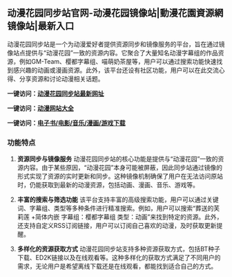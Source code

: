 
<h2>动漫花园同步站官网-动漫花园镜像站|動漫花園資源網镜像站|最新入口</h2>

动漫花园同步站是一个为动漫爱好者提供资源同步和镜像服务的平台，旨在通过镜像站点提供与“动漫花园”一致的资源内容。它聚合了大量知名动漫字幕组的作品资源，例如GM-Team、樱都字幕组、喵萌奶茶屋等，用户可以通过搜索功能快速找到感兴趣的动画或漫画资源。此外，该平台还设有社区功能，用户可以在此交流心得、分享资源和讨论动漫相关话题。

<p><strong>一键访问：</strong><a href="https://www.xxsnav.com/sites/15971.html" target="_blank" ><strong>动漫花园同步站最新网址</strong></a></p>
<p><strong>一键访问：</strong><a href="https://dongmandaohang.sodanav.com" target="_blank" ><strong>动漫网站大全</strong></a></p>
<p><strong>一键访问：</strong><a href="https://wangpanziyuan.pages.dev/" target="_blank" ><strong>电子书/电影/音乐/漫画/游戏下载</strong></a></p>

### 功能特点
1. **资源同步与镜像服务**
   动漫花园同步站的核心功能是提供与“动漫花园”一致的资源内容。由于某些原因，“动漫花园”本身可能被屏蔽，因此同步站通过镜像的形式实现了资源的实时更新和同步。这种镜像机制确保了用户在无法访问原站时，仍能获取到最新的动漫资源，包括动画、漫画、音乐、游戏等。

2. **丰富的搜索与筛选功能**
   该平台支持丰富的高级搜索功能，用户可以通过关键词、字幕组、类型等多种条件进行精准搜索。例如，用户可以搜索“葬送的芙莉莲 +简体内嵌 字幕组：樱都字幕组 类型：动画”来找到特定的资源。此外，还支持自定义RSS订阅链接，用户可以订阅自己喜欢的动漫，及时获取更新提醒。

3. **多样化的资源获取方式**
   动漫花园同步站支持多种资源获取方式，包括BT种子下载、ED2K链接以及在线观看等。这种多样化的获取方式满足了不同用户的需求，无论用户是希望离线下载还是在线观看，都能找到适合自己的方式。

